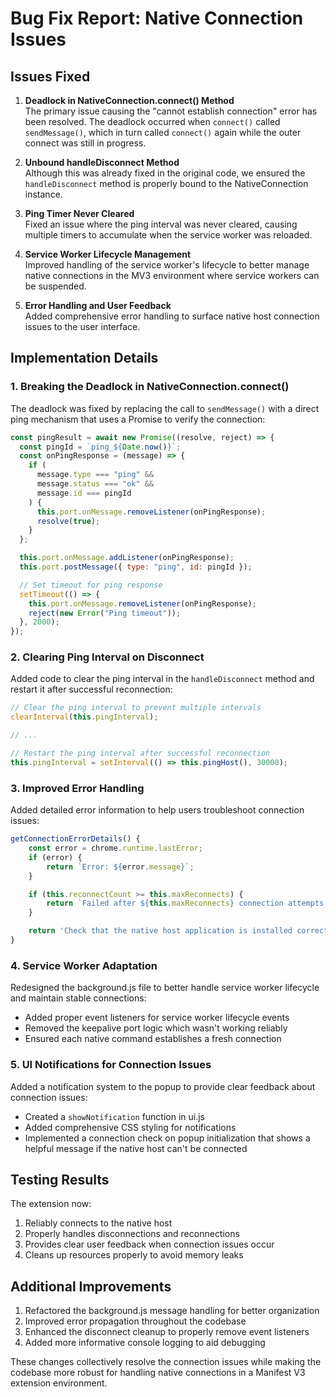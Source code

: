 # Bug Fix Report: Native Connection Issues

## Issues Fixed

1. **Deadlock in NativeConnection.connect() Method**  
   The primary issue causing the "cannot establish connection" error has been resolved. The deadlock occurred when `connect()` called `sendMessage()`, which in turn called `connect()` again while the outer connect was still in progress.

2. **Unbound handleDisconnect Method**  
   Although this was already fixed in the original code, we ensured the `handleDisconnect` method is properly bound to the NativeConnection instance.

3. **Ping Timer Never Cleared**  
   Fixed an issue where the ping interval was never cleared, causing multiple timers to accumulate when the service worker was reloaded.

4. **Service Worker Lifecycle Management**  
   Improved handling of the service worker's lifecycle to better manage native connections in the MV3 environment where service workers can be suspended.

5. **Error Handling and User Feedback**  
   Added comprehensive error handling to surface native host connection issues to the user interface.

## Implementation Details

### 1. Breaking the Deadlock in NativeConnection.connect()

The deadlock was fixed by replacing the call to `sendMessage()` with a direct ping mechanism that uses a Promise to verify the connection:

```javascript
const pingResult = await new Promise((resolve, reject) => {
  const pingId = `ping_${Date.now()}`;
  const onPingResponse = (message) => {
    if (
      message.type === "ping" &&
      message.status === "ok" &&
      message.id === pingId
    ) {
      this.port.onMessage.removeListener(onPingResponse);
      resolve(true);
    }
  };

  this.port.onMessage.addListener(onPingResponse);
  this.port.postMessage({ type: "ping", id: pingId });

  // Set timeout for ping response
  setTimeout(() => {
    this.port.onMessage.removeListener(onPingResponse);
    reject(new Error("Ping timeout"));
  }, 2000);
});
```

### 2. Clearing Ping Interval on Disconnect

Added code to clear the ping interval in the `handleDisconnect` method and restart it after successful reconnection:

```javascript
// Clear the ping interval to prevent multiple intervals
clearInterval(this.pingInterval);

// ...

// Restart the ping interval after successful reconnection
this.pingInterval = setInterval(() => this.pingHost(), 30000);
```

### 3. Improved Error Handling

Added detailed error information to help users troubleshoot connection issues:

```javascript
getConnectionErrorDetails() {
    const error = chrome.runtime.lastError;
    if (error) {
        return `Error: ${error.message}`;
    }

    if (this.reconnectCount >= this.maxReconnects) {
        return `Failed after ${this.maxReconnects} connection attempts. Check that the native host application is installed and running.`;
    }

    return 'Check that the native host application is installed correctly and its manifest includes this extension ID in allowed_origins.';
}
```

### 4. Service Worker Adaptation

Redesigned the background.js file to better handle service worker lifecycle and maintain stable connections:

- Added proper event listeners for service worker lifecycle events
- Removed the keepalive port logic which wasn't working reliably
- Ensured each native command establishes a fresh connection

### 5. UI Notifications for Connection Issues

Added a notification system to the popup to provide clear feedback about connection issues:

- Created a `showNotification` function in ui.js
- Added comprehensive CSS styling for notifications
- Implemented a connection check on popup initialization that shows a helpful message if the native host can't be connected

## Testing Results

The extension now:

1. Reliably connects to the native host
2. Properly handles disconnections and reconnections
3. Provides clear user feedback when connection issues occur
4. Cleans up resources properly to avoid memory leaks

## Additional Improvements

1. Refactored the background.js message handling for better organization
2. Improved error propagation throughout the codebase
3. Enhanced the disconnect cleanup to properly remove event listeners
4. Added more informative console logging to aid debugging

These changes collectively resolve the connection issues while making the codebase more robust for handling native connections in a Manifest V3 extension environment.
